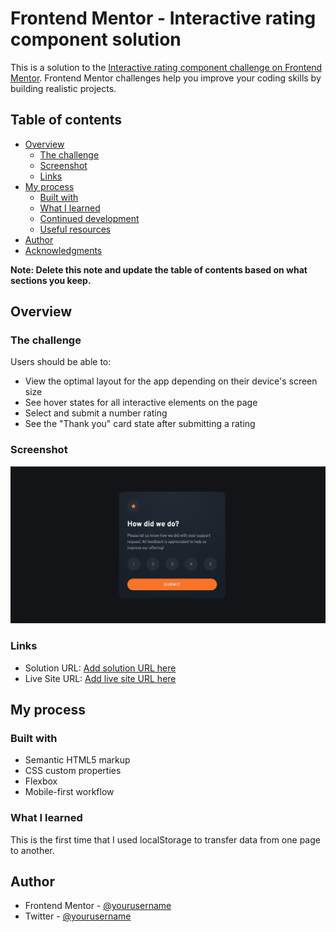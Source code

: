 # Frontend Mentor - Interactive rating component solution

This is a solution to the [Interactive rating component challenge on Frontend Mentor](https://www.frontendmentor.io/challenges/interactive-rating-component-koxpeBUmI). Frontend Mentor challenges help you improve your coding skills by building realistic projects.

## Table of contents

- [Overview](#overview)
  - [The challenge](#the-challenge)
  - [Screenshot](#screenshot)
  - [Links](#links)
- [My process](#my-process)
  - [Built with](#built-with)
  - [What I learned](#what-i-learned)
  - [Continued development](#continued-development)
  - [Useful resources](#useful-resources)
- [Author](#author)
- [Acknowledgments](#acknowledgments)

**Note: Delete this note and update the table of contents based on what sections you keep.**

## Overview

### The challenge

Users should be able to:

- View the optimal layout for the app depending on their device's screen size
- See hover states for all interactive elements on the page
- Select and submit a number rating
- See the "Thank you" card state after submitting a rating

### Screenshot

![](./images/IARC.png)

### Links

- Solution URL: [Add solution URL here](https://github.com/Jason-Donmoyer/Interactive-Rating-Component)
- Live Site URL: [Add live site URL here](https://jason-donmoyer.github.io/Interactive-Rating-Component/)

## My process

### Built with

- Semantic HTML5 markup
- CSS custom properties
- Flexbox
- Mobile-first workflow

### What I learned

This is the first time that I used localStorage to transfer data from one page to another.

## Author

- Frontend Mentor - [@yourusername](https://www.frontendmentor.io/profile/Jason-Donmoyer)
- Twitter - [@yourusername](https://twitter.com/TheDuke523)

